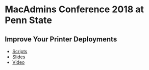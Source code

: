 # MacAdmins Conference 2018 at Penn State

## Improve Your Printer Deployments

* [Scripts](https://github.com/MScottBlake/Presentations/tree/master/PSU%20MacAdmins%202018/Scripts)
* [Slides](https://github.com/MScottBlake/Presentations/blob/master/PSU%20MacAdmins%202018/Slides)
* [Video](https://www.youtube.com/watch?v=KfLwsa-hbV8&index=15&list=PLRUboZUQxbyXu1EC1vIaMeJ2sopx00Wny)
